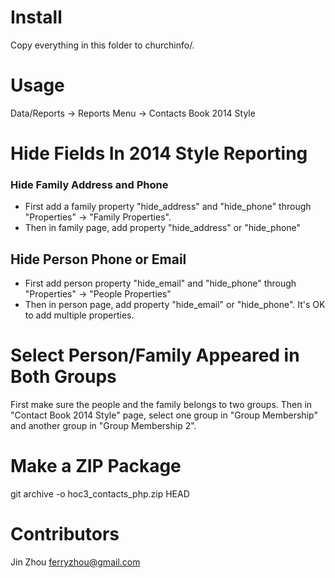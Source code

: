 Install
========

Copy everything in this folder to churchinfo/.

Usage
=====

Data/Reports -> Reports Menu -> Contacts Book 2014 Style

Hide Fields In 2014 Style Reporting
===================================

### Hide Family Address and Phone
- First add a family property "hide_address" and "hide_phone" through "Properties" -> "Family Properties".
- Then in family page, add property "hide_address" or "hide_phone"

## Hide Person Phone or Email
- First add person property "hide_email" and "hide_phone" through "Properties" -> "People Properties"
- Then in person page, add property "hide_email" or "hide_phone". It's OK to add multiple properties.

Select Person/Family Appeared in Both Groups
============================================

First make sure the people and the family belongs to two groups. 
Then in "Contact Book 2014 Style" page, select one group in "Group Membership" and another group in "Group Membership 2".

Make a ZIP Package
==================

git archive -o hoc3_contacts_php.zip HEAD

Contributors
============

Jin Zhou <ferryzhou@gmail.com>

